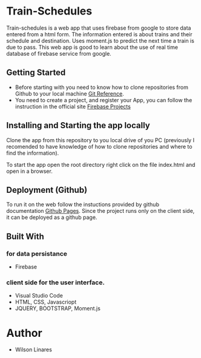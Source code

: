 # Train-Schedules
Train-schedules is a web app that uses firebase from google to store data entered from a html form. The information
entered is about trains and their schedule and destination. Uses moment.js to predict the next time a train is due to pass.
This web app is good to learn about the use of real time database of firebase service from google.

## Getting Started
* Before starting with you need to know how to clone repositories from Github to your local machine [Git Reference](https://www.git-scm.com/docs). 
* You need to create a project, and register your App, you can follow the instruction in the official site [Firebase Projects](https://firebase.google.com/docs/web/setup)

## Installing and Starting the app locally
Clone the app from this repository to you local drive of you PC (previously I recomended to have knowledge of how to clone repositories and where to find the information). 

To start the app open the root directory right click on the file index.html and open in a browser.

## Deployment (Github)
To run it on the web follow the instuctions provided by github documentation [Github Pages](https://pages.github.com/). Since the project runs only on the client side, it can be deployed as a github page.

## Built With

### for data persistance
* Firebase

### client side for the user interface.
* Visual Studio Code
* HTML, CSS, Javascriopt
* JQUERY, BOOTSTRAP, Moment.js

# Author
* Wilson Linares 
